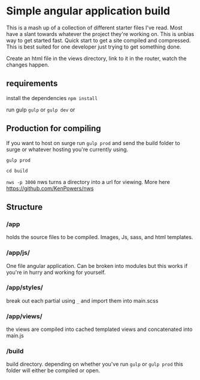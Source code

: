 # Simple angular application build

This is a mash up of a collection of different starter files I've read. Most have a
slant towards whatever the project they're working on. This is unbias way to get
started fast. Quick start to get a site compiled and compressed. This is best
suited for one developer just trying to get something done.

Create an html file in the views directory, link to it in the router, watch the changes happen.

## requirements

install the dependencies
`npm install`

run gulp
`gulp` or `gulp dev` or

## Production for compiling
If you want to host on surge run `gulp prod` and send the build folder to surge or whatever
hosting you're currently using.

`gulp prod`

`cd build`

`nws -p 3000`
nws turns a directory into a url for viewing. More here https://github.com/KenPowers/nws

## Structure

### /app
holds the source files to be compiled. Images, Js, sass, and html templates.
### /app/js/
One file angular application. Can be broken into modules but this works if you're in
hurry and working for yourself.
### /app/styles/
break out each partial using `_` and import them into main.scss
### /app/views/
the views are compiled into cached templated views and concatenated into main.js
### /build
build directory. depending on whether you've run `gulp` or `gulp prod` this folder will either be compiled or open.
